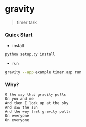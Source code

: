# gravity
> timer task

### Quick Start
* install
```
python setup.py install
```
* run
```bash
gravity --app example.timer.app run
```

### Why?
```
O the way that gravity pulls
On you and me
And then I look up at the sky
And saw the sun
And the way that gravity pulls
On everyone
On everyone
```
